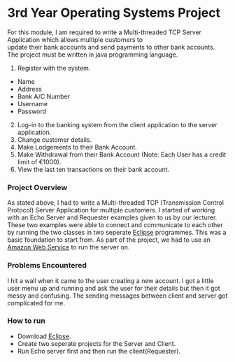 # 3rd Year Operating Systems Project
For this module, I am required to	write	a	Multi-threaded TCP Server	Application	which	allows multiple	customers to	
update their bank	accounts and send	payments to	other	bank accounts. The project must be written in java programming language.

1. Register with the	system.
  * Name
  * Address
  * Bank	A/C	Number
  * Username	
  * Password
2. Log-in	to	the	banking system	from the	client	application	to the	server	application.
3. Change	customer	details.
4. Make	Lodgements	to	their	Bank	Account.
5. Make	Withdrawal	from	their	Bank	Account	(Note:	Each	User	has	a	credit	limit	of	€1000).
6. View	the	last	ten	transactions	on	their	bank	account.

### Project Overview
As stated above, I had to write a Multi-threaded TCP (Transmission Control Protocol) Server Application for multiple customers. I started of working with an Echo Server and Requester examples given to us by our lecturer. These two examples were able to connect and communicate to each other by running the two classes in two seperate [Eclipse](https://eclipse.org/) programmes. This was a basic foundation to start from. As part of the project, we had to use an [Amazon Web Service](https://aws.amazon.com/) to run the server on. 

### Problems Encountered
I hit a wall when it came to the user creating a new account. I got a little user menu up and running and ask the user for their details but then it got messy and confusing. The sending messages between client and server got complicated for me. 

### How to run
* Download [Eclipse](https://eclipse.org/). 
* Create two seperate projects for the Server and Client.
* Run Echo server first and then run the client(Requester).
